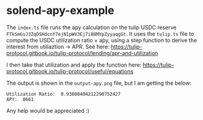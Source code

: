 # solend-apy-example

The `index.ts` file runs the apy calculation on the tulip USDC reserve `FTkSmGsJ3ZqDSHdcnY7ejN1pWV3Ej7i88MYpZyyaqgGt`. It uses the `tulip.ts` file to compute the USDC 
utilization ratio + apy, using a step function to derive the interest from utiliaztion -> APR. See here: https://tulip-protocol.gitbook.io/tulip-protocol/lending/apr-and-utilization

I then take that utilization and apply the function here: https://tulip-protocol.gitbook.io/tulip-protocol/useful/equations

The output is shown in the `output-apy.png` file, but I am getting the below:

```
Utilization Ratio:  0.93808404212290752427
APY:  8661
```

Any help would be appreciated :)
